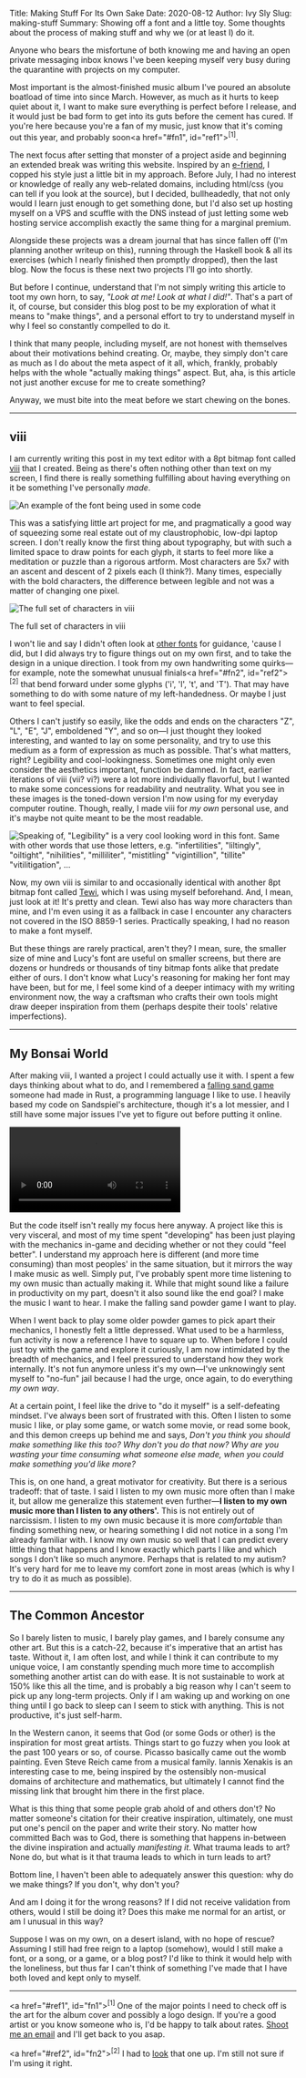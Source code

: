 Title: Making Stuff For Its Own Sake 
Date: 2020-08-12
Author: Ivy Sly
Slug: making-stuff
Summary: Showing off a font and a little toy. Some thoughts about the process of making stuff and why we (or at least I) do it.

Anyone who bears the misfortune of both knowing me and having an open private messaging inbox knows I've been keeping myself very busy during the quarantine with projects on my computer. 

Most important is the almost-finished music album I've poured an absolute boatload of time into since March. However, as much as it hurts to keep quiet about it, I want to make sure everything is perfect before I release, and it would just be bad form to get into its guts before the cement has cured. If you're here because you're a fan of my music, just know that it's coming out this year, and probably soon<a href="#fn1", id="ref1"><sup>[1]</sup></a>. 

The next focus after setting that monster of a project aside and beginning an extended break was writing this website. Inspired by an [e-friend](https://snufk.in), I copped his style just a little bit in my approach. Before July, I had no interest or knowledge of really any web-related domains, including html/css (you can tell if you look at the source), but I decided, bullheadedly, that not only would I learn just enough to get something done, but I'd also set up hosting myself on a VPS and scuffle with the DNS instead of just letting some web hosting service accomplish exactly the same thing for a marginal premium. 

Alongside these projects was a dream journal that has since fallen off (I'm planning another writeup on this), running through the Haskell book & all its exercises (which I nearly finished then promptly dropped), then the last blog. Now the focus is these next two projects I'll go into shortly. 

But before I continue, understand that I'm not simply writing this article to toot my own horn, to say, *"Look at me! Look at what I did!"*. That's a part of it, of course, but consider this blog post to be my exploration of what it means to "make things", and a personal effort to try to understand myself in why I feel so constantly compelled to do it. 

I think that many people, including myself, are not honest with themselves about their motivations behind creating. Or, maybe, they simply don't care as much as I do about the meta aspect of it all, which, frankly, probably helps with the whole "actually making things" aspect. But, aha, is this article not just another excuse for me to create something?

Anyway, we must bite into the meat before we start chewing on the bones.


---

## viii

I am currently writing this post in my text editor with a 8pt bitmap font called [viii](https://github.com/uzkbwza/viii) that I created. Being as there's often nothing other than text on my screen, I find there is really something fulfilling about having everything on it be something I've personally *made*.  


![An example of the font being used in some code](images/viii.png)


This was a satisfying little art project for me, and pragmatically a good way of squeezing some real estate out of my claustrophobic, low-dpi laptop screen. I don't really know the first thing about typography, but with such a limited space to draw points for each glyph, it starts to feel more like a meditation or puzzle than a rigorous artform. Most characters are 5x7 with an ascent and descent of 2 pixels each (I think?). Many times, especially with the bold characters, the difference between legible and not was a matter of changing one pixel. 

<div class="image-in-text">
<img alt="The full set of characters in viii" src="./images/viii2.png" style="max-width:250px">
<p>The full set of characters in viii</p>
    </div>

I won't lie and say I didn't often look at [other fonts](https://github.com/Tecate/bitmap-fonts) for guidance, 'cause I did, but I did always try to figure things out on my own first, and to take the design in a unique direction. I took from my own handwriting some quirks—for example, note the somewhat unusual finials<a href="#fn2", id="ref2"><sup>[2]</sup></a> that bend forward under some glyphs ('i', 'l', 't', and 'T'). That may have something to do with some nature of my left-handedness. Or maybe I just want to feel special. 

Others I can't justify so easily, like the odds and ends on the characters "Z", "L", "E", "J", emboldened "Y", and so on—I just thought they looked interesting, and wanted to lay on some personality, and try to use this medium as a form of expression as much as possible. That's what matters, right? Legibility and cool-lookingness. Sometimes one might only even consider the aesthetics important, function be damned. In fact, earlier iterations of viii (vii? vi?) were a lot more individually flavorful, but I wanted to make some concessions for readability and neutrality. What you see in these images is the toned-down version I'm now using for my everyday computer routine. Though, really, I made viii for *my own* personal use, and it's maybe not quite meant to be the most readable.

![Speaking of, "Legibility" is a very cool 
looking word in this font. Same with other 
words that use those letters, e.g. 
"infertilities", "liltingly", "oiltight", 
"nihilities", "milliliter", "mistitling"
"vigintillion", "tillite"
"vitilitigation",
...](images/viii3.png)

Now, my own viii is similar to and occasionally identical with another 8pt bitmap font called [Tewi](https://github.com/lucy/tewi-font), which I was using myself beforehand. And, I mean, just look at it! It's pretty and clean. Tewi also has way more characters than mine, and I'm even using it as a fallback in case I encounter any characters not covered in the ISO 8859-1 series. Practically speaking, I had no reason to make a font myself. 

But these things are rarely practical, aren't they? I mean, sure, the smaller size of mine and Lucy's font are useful on smaller screens, but there are dozens or hundreds or thousands of tiny bitmap fonts alike that predate either of ours. I don't know what Lucy's reasoning for making her font may have been, but for me, I feel some kind of a deeper intimacy with my writing environment now, the way a craftsman who crafts their own tools might draw deeper inspiration from them (perhaps despite their tools' relative imperfections).

---

## My Bonsai World

After making viii, I wanted a project I could actually use it with. I spent a few days thinking about what to do, and I remembered a [falling sand game](https://maxbittker.com/making-sandspiel) someone had made in Rust, a programming language I like to use. I heavily based my code on Sandspiel's architecture, though it's a lot messier, and I still have some major issues I've yet to figure out before putting it online. 

<video style="max-width:100%" controls>
<source src="videos/sand2.webm">
</video>

But the code itself isn't really my focus here anyway. A project like this is very visceral, and most of my time spent "developing" has been just playing with the mechanics in-game and deciding whether or not they could "feel better". I understand my approach here is different (and more time consuming) than most peoples' in the same situation, but it mirrors the way I make music as well. Simply put, I've probably spent more time listening to my own music than actually making it. While that might sound like a failure in productivity on my part, doesn't it also sound like the end goal? I make the music I want to hear. I make the falling sand powder game I want to play. 

When I went back to play some older powder games to pick apart their mechanics, I honestly felt a little depressed. What used to be a harmless, fun activity is now a reference I have to square up to. When before I could just toy with the game and explore it curiously, I am now intimidated by the breadth of mechanics, and I feel pressured to understand how they work internally. It's not fun anymore unless it's my own—I've unknowingly sent myself to "no-fun" jail because I had the urge, once again, to do everything *my own way*.


At a certain point, I feel like the drive to "do it myself" is a self-defeating mindset. I've always been sort of frustrated with this. Often I listen to some music I like, or play some game, or watch some movie, or read some book, and this demon creeps up behind me and says, *Don't you think you should make something like this too? Why don't you do that now? Why are you wasting your time consuming what someone else made, when you could make something you'd like more?*

This is, on one hand, a great motivator for creativity. But there is a serious tradeoff: that of taste. I said I listen to my own music more often than I make it, but allow me generalize this statement even further—**I listen to my own music more than I listen to any others'.** This is not entirely out of narcissism. I listen to my own music because it is more *comfortable* than finding something new, or hearing something I did not notice in a song I'm already familiar with. I know my own music so well that I can predict every little thing that happens and I know exactly which parts I like and which songs I don't like so much anymore. Perhaps that is related to my autism? It's very hard for me to leave my comfort zone in most areas (which is why I try to do it as much as possible).

---

## The Common Ancestor 

So I barely listen to music, I barely play games, and I barely consume any other art. But this is a catch-22, because it's imperative that an artist has taste. Without it, I am often lost, and while I think it can contribute to my unique voice, I am constantly spending much more time to accomplish something another artist can do with ease. It is not sustainable to work at 150% like this all the time, and is probably a big reason why I can't seem to pick up any long-term projects. Only if I am waking up and working on one thing until I go back to sleep can I seem to stick with anything. This is not productive, it's just self-harm. 

In the Western canon, it seems that God (or some Gods or other) is the inspiration for most great artists. Things start to go fuzzy when you look at the past 100 years or so, of course. Picasso basically came out the womb painting. Even Steve Reich came from a musical family. Iannis Xenakis is an interesting case to me, being inspired by the ostensibly non-musical domains of architecture and mathematics, but ultimately I cannot find the missing link that brought him there in the first place. 

What is this thing that some people grab ahold of and others don't? No matter someone's citation for their creative inspiration, ultimately, one must put one's pencil on the paper and write their story. No matter how committed Bach was to God, there is something that happens in-between the divine inspiration and actually *manifesting it*. What trauma leads to art? None do, but what is it that trauma leads to which in turn leads to art?

Bottom line, I haven't been able to adequately answer this question: why do we make things? If you don't, why don't you? 

And am I doing it for the wrong reasons? If I did not receive validation from others, would I still be doing it? Does this make me normal for an artist, or am I unusual in this way?

Suppose I was on my own, on a desert island, with no hope of rescue? Assuming I still had free reign to a laptop (somehow), would I still make a font, or a song, or a game, or a blog post? I'd like to think it would help with the loneliness, but thus far I can't think of something I've made that I have both loved and kept only to myself.

---

<a href="#ref1", id="fn1"><sup>[1]</sup></a>
One of the major points I need to check off is the art for the album cover and possibly a logo design. If you're a good artist or you know someone who is, I'd be happy to talk about rates. [Shoot me an email](mailto:ivysly@protonmail.com) and I'll get back to you asap.

<a href="#ref2", id="fn2"><sup>[2]</sup></a>
I had to [look](https://typedecon.com/blogs/type-glossary/finial) that one up. I'm still not sure if I'm using it right.

